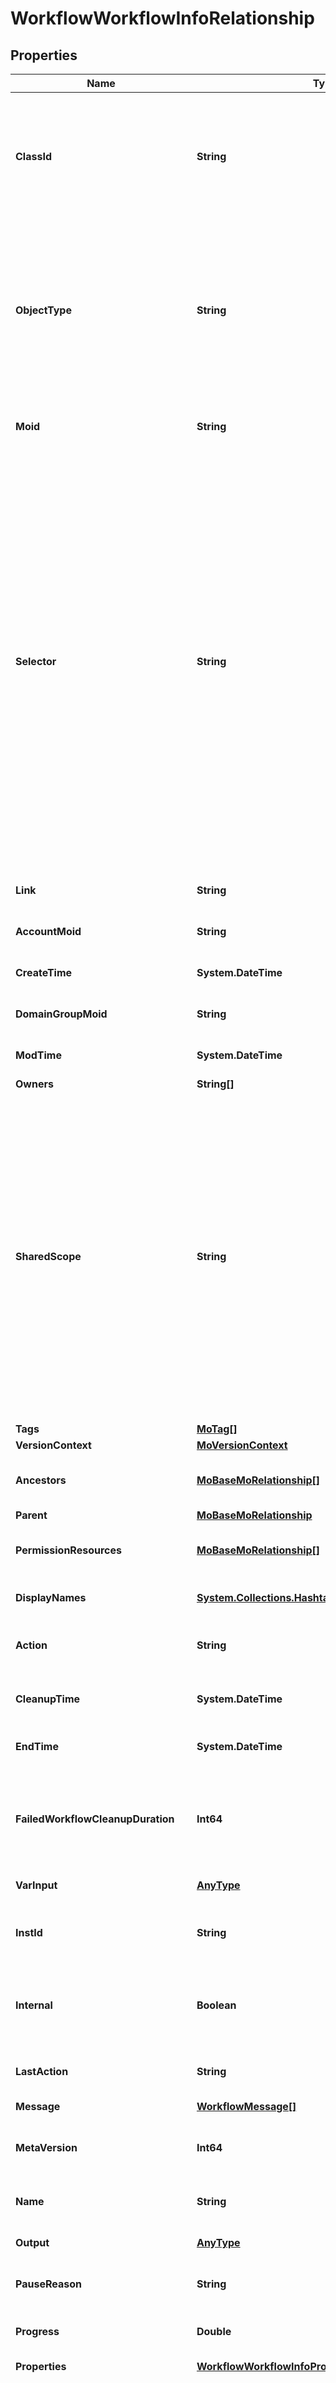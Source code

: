 # WorkflowWorkflowInfoRelationship
## Properties

Name | Type | Description | Notes
------------ | ------------- | ------------- | -------------
**ClassId** | **String** | The concrete type of this complex type. Its value must be the same as the &#39;objectType&#39; property. The OpenAPI document references this property as a discriminator value. | [readonly] 
**ObjectType** | **String** | The fully-qualified type of this managed object, i.e. the class name. This property is optional. The ObjectType is implied from the URL path. If specified, the value of objectType must match the class name specified in the URL path. | [readonly] 
**Moid** | **String** | The unique identifier of this Managed Object instance. | [optional] 
**Selector** | **String** | An OData $filter expression which describes the REST resource to be referenced. This field may be set instead of &#39;moid&#39; by clients. 1. If &#39;moid&#39; is set this field is ignored. 1. If &#39;selector&#39; is set and &#39;moid&#39; is empty/absent from the request, Intersight determines the Moid of the resource matching the filter expression and populates it in the MoRef that is part of the object instance being inserted/updated to fulfill the REST request. An error is returned if the filter matches zero or more than one REST resource. An example filter string is: Serial eq &#39;3AA8B7T11&#39;. | [optional] [readonly] 
**Link** | **String** | A URL to an instance of the &#39;mo.MoRef&#39; class. | [optional] 
**AccountMoid** | **String** | The Account ID for this managed object. | [optional] [readonly] 
**CreateTime** | **System.DateTime** | The time when this managed object was created. | [optional] [readonly] 
**DomainGroupMoid** | **String** | The DomainGroup ID for this managed object. | [optional] [readonly] 
**ModTime** | **System.DateTime** | The time when this managed object was last modified. | [optional] [readonly] 
**Owners** | **String[]** |  | [optional] 
**SharedScope** | **String** | Intersight provides pre-built workflows, tasks and policies to end users through global catalogs. Objects that are made available through global catalogs are said to have a &#39;shared&#39; ownership. Shared objects are either made globally available to all end users or restricted to end users based on their license entitlement. Users can use this property to differentiate the scope (global or a specific license tier) to which a shared MO belongs. | [optional] [readonly] 
**Tags** | [**MoTag[]**](MoTag.md) |  | [optional] 
**VersionContext** | [**MoVersionContext**](MoVersionContext.md) |  | [optional] 
**Ancestors** | [**MoBaseMoRelationship[]**](MoBaseMoRelationship.md) | An array of relationships to moBaseMo resources. | [optional] [readonly] 
**Parent** | [**MoBaseMoRelationship**](MoBaseMoRelationship.md) |  | [optional] 
**PermissionResources** | [**MoBaseMoRelationship[]**](MoBaseMoRelationship.md) | An array of relationships to moBaseMo resources. | [optional] [readonly] 
**DisplayNames** | [**System.Collections.Hashtable**](Array.md) | a map of display names for a resource. | [optional] [readonly] 
**Action** | **String** | The action of the workflow such as start, cancel, retry, pause. | [optional] [default to "None"]
**CleanupTime** | **System.DateTime** | The time when the workflow info will be removed from database. | [optional] [readonly] 
**EndTime** | **System.DateTime** | The time when the workflow reached a final state. | [optional] [readonly] 
**FailedWorkflowCleanupDuration** | **Int64** | The duration in hours after which the workflow info for failed, terminated or timed out workflow will be removed from database. | [optional] 
**VarInput** | [**AnyType**](.md) | All the given inputs for the workflow. | [optional] 
**InstId** | **String** | A workflow instance Id which is the unique identified for the workflow execution. | [optional] [readonly] 
**Internal** | **Boolean** | Denotes if this workflow is internal and should be hidden from user view of running workflows. | [optional] 
**LastAction** | **String** | The last action that was issued on the workflow is saved in this field. | [optional] [readonly] [default to "None"]
**Message** | [**WorkflowMessage[]**](WorkflowMessage.md) |  | [optional] 
**MetaVersion** | **Int64** | Version of the workflow metadata for which this workflow execution was started. | [optional] 
**Name** | **String** | A name of the workflow execution instance. | [optional] 
**Output** | [**AnyType**](.md) | All the generated outputs for the workflow. | [optional] [readonly] 
**PauseReason** | **String** | Denotes the reason workflow is in paused status. | [optional] [default to "None"]
**Progress** | **Double** | This field indicates percentage of workflow task execution. | [optional] [readonly] 
**Properties** | [**WorkflowWorkflowInfoProperties**](WorkflowWorkflowInfoProperties.md) |  | [optional] 
**RetryFromTaskName** | **String** | This field is applicable when Retry action is issued for a workflow which is in a final state. When this field is not specified then the workflow will retry from the start of the workflow. When this field is specified then the workflow will be retried from the specified task. The field should carry the task name which is the unique name of the task within the workflow. The task name must be one of the tasks that completed or failed in the previous run, you cannot retry a workflow from a task which wasn&#39;t run in the previous iteration. | [optional] 
**Src** | **String** | The source microservice name which is the owner for this workflow. | [optional] [readonly] 
**StartTime** | **System.DateTime** | The time when the workflow was started for execution. | [optional] [readonly] 
**Status** | **String** | A status of the workflow (RUNNING, WAITING, COMPLETED, TIME_OUT, FAILED). | [optional] [readonly] 
**SuccessWorkflowCleanupDuration** | **Int64** | The duration in hours after which the workflow info for successful workflow will be removed from database. | [optional] 
**TraceId** | **String** | The trace id to keep track of workflow execution. | [optional] [readonly] 
**Type** | **String** | A type of the workflow (serverconfig, ansible_monitoring). | [optional] [readonly] 
**UserId** | **String** | The user identifier which indicates the user that started this workflow. | [optional] [readonly] 
**WaitReason** | **String** | Denotes the reason workflow is in waiting status. | [optional] [default to "None"]
**WorkflowCtx** | [**WorkflowWorkflowCtx**](WorkflowWorkflowCtx.md) |  | [optional] 
**WorkflowMetaType** | **String** | The type of workflow meta. Derived from the workflow meta that is used to launch this workflow instance. | [optional] [default to "SystemDefined"]
**WorkflowTaskCount** | **Int64** | Total number of workflow tasks in this workflow. | [optional] [readonly] 
**Var0ClusterProfile** | [**HyperflexClusterProfileRelationship**](HyperflexClusterProfileRelationship.md) |  | [optional] 
**Var1SwitchProfile** | [**FabricSwitchProfileRelationship**](FabricSwitchProfileRelationship.md) |  | [optional] 
**Account** | [**IamAccountRelationship**](IamAccountRelationship.md) |  | [optional] 
**AssociatedObject** | [**MoBaseMoRelationship**](MoBaseMoRelationship.md) |  | [optional] 
**Organization** | [**OrganizationOrganizationRelationship**](OrganizationOrganizationRelationship.md) |  | [optional] 
**ParentTaskInfo** | [**WorkflowTaskInfoRelationship**](WorkflowTaskInfoRelationship.md) |  | [optional] 
**PendingDynamicWorkflowInfo** | [**WorkflowPendingDynamicWorkflowInfoRelationship**](WorkflowPendingDynamicWorkflowInfoRelationship.md) |  | [optional] 
**Permission** | [**IamPermissionRelationship**](IamPermissionRelationship.md) |  | [optional] 
**TaskInfos** | [**WorkflowTaskInfoRelationship[]**](WorkflowTaskInfoRelationship.md) | An array of relationships to workflowTaskInfo resources. | [optional] [readonly] 
**WorkflowDefinition** | [**WorkflowWorkflowDefinitionRelationship**](WorkflowWorkflowDefinitionRelationship.md) |  | [optional] 

## Examples

- Prepare the resource
```powershell
Initialize-IntersightWorkflowWorkflowInfoRelationship  -ClassId null `
 -ObjectType null `
 -Moid null `
 -Selector null `
 -Link null `
 -AccountMoid null `
 -CreateTime null `
 -DomainGroupMoid null `
 -ModTime null `
 -Owners null `
 -SharedScope null `
 -Tags null `
 -VersionContext null `
 -Ancestors null `
 -Parent null `
 -PermissionResources null `
 -DisplayNames null `
 -Action null `
 -CleanupTime null `
 -EndTime null `
 -FailedWorkflowCleanupDuration null `
 -VarInput null `
 -InstId null `
 -Internal null `
 -LastAction null `
 -Message null `
 -MetaVersion null `
 -Name null `
 -Output null `
 -PauseReason null `
 -Progress null `
 -Properties null `
 -RetryFromTaskName null `
 -Src null `
 -StartTime null `
 -Status null `
 -SuccessWorkflowCleanupDuration null `
 -TraceId null `
 -Type null `
 -UserId null `
 -WaitReason null `
 -WorkflowCtx null `
 -WorkflowMetaType null `
 -WorkflowTaskCount null `
 -Var0ClusterProfile null `
 -Var1SwitchProfile null `
 -Account null `
 -AssociatedObject null `
 -Organization null `
 -ParentTaskInfo null `
 -PendingDynamicWorkflowInfo null `
 -Permission null `
 -TaskInfos null `
 -WorkflowDefinition null
```

- Convert the resource to JSON
```powershell
$ | Convert-ToJSON
```

[[Back to Model list]](../README.md#documentation-for-models) [[Back to API list]](../README.md#documentation-for-api-endpoints) [[Back to README]](../README.md)

